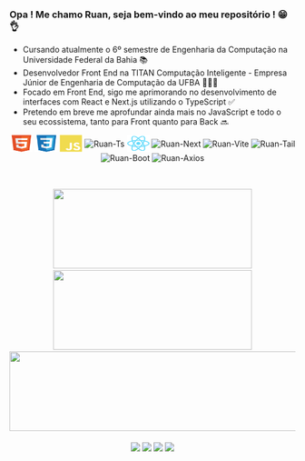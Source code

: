 ### Opa ! Me chamo Ruan, seja bem-vindo ao meu repositório ! 😁👌

- Cursando atualmente o 6º semestre de Engenharia da Computação na Universidade Federal da Bahia 📚
- Desenvolvedor Front End na TITAN Computação Inteligente - Empresa Júnior de Engenharia de Computação da UFBA 👨🏾‍💻
- Focado em Front End, sigo me aprimorando no desenvolvimento de interfaces com React e Next.js utilizando o TypeScript ✅
- Pretendo em breve me aprofundar ainda mais no JavaScript e todo o seu ecossistema, tanto para Front quanto para Back 🔜

<div style="display: inline_block" align="center">
  <img align="center" alt="Ruan-HTML" height="30" width="40" src="https://raw.githubusercontent.com/devicons/devicon/master/icons/html5/html5-original.svg">
  <img align="center" alt="Ruan-CSS" height="30" width="40" src="https://raw.githubusercontent.com/devicons/devicon/master/icons/css3/css3-original.svg">
  <img align="center" alt="Ruan-Js" height="30" width="40" src="https://raw.githubusercontent.com/devicons/devicon/master/icons/javascript/javascript-plain.svg">
  <img align="center" alt="Ruan-Ts" height="30" width="40" src="https://cdn.jsdelivr.net/gh/devicons/devicon/icons/typescript/typescript-original.svg"/>   
  <img align="center" alt="Ruan-React" height="30" width="40" src="https://raw.githubusercontent.com/devicons/devicon/master/icons/react/react-original.svg">
  <img align="center" alt="Ruan-Next" height="30" width="40" src="https://cdn.jsdelivr.net/gh/devicons/devicon@latest/icons/nextjs/nextjs-original.svg">
  <img align="center" alt="Ruan-Vite" height="30" width="40" src="https://cdn.jsdelivr.net/gh/devicons/devicon@latest/icons/vitejs/vitejs-original.svg">
  <img align="center" alt="Ruan-Tail" height="30" width="40" src="https://cdn.jsdelivr.net/gh/devicons/devicon@latest/icons/tailwindcss/tailwindcss-original.svg">
  <img align="center" alt="Ruan-Boot" height="30" width="40" src="https://cdn.jsdelivr.net/gh/devicons/devicon@latest/icons/bootstrap/bootstrap-original.svg">
  <img align="center" alt="Ruan-Axios" height="30" width="40" src="https://cdn.jsdelivr.net/gh/devicons/devicon@latest/icons/axios/axios-plain.svg">
</div>

##

<div align="center"><br>
  <a href="https://github.com/RuanCxrdoso">
  <img width="350px" height="140em" src="https://github-readme-stats.vercel.app/api?username=RuanCxrdoso&theme=react&show_icons=true&hide_border=true&count_private=true"/>
  <img width="350px" height="140em" src="https://github-readme-streak-stats.herokuapp.com/?user=RuanCxrdoso&theme=react&hide_border=true"/>
  <img width="550px" height="140em" src="https://github-readme-stats.vercel.app/api/top-langs/?username=RuanCxrdoso&theme=react&show_icons=true&hide_border=true&layout=compact"/>
</div>

<div align="center"><br>
  <a href="https://www.instagram.com/cxrdoso__/" target="_blank"><img src="https://img.shields.io/badge/-Instagram-%23E4405F?style=for-the-badge&logo=instagram&logoColor=white" target="_blank"></a>
  <a href="https://discord.gg/se5pAUbK" target="_blank"><img src="https://img.shields.io/badge/Discord-7289DA?style=for-the-badge&logo=discord&logoColor=white" target="_blank"></a> 
  <a href = "mailto:cardosoruan2001@gmail.com"><img src="https://img.shields.io/badge/-Gmail-%23333?style=for-the-badge&logo=gmail&logoColor=white" target="_blank"></a>
  <a href="https://www.linkedin.com/in/ruancardosolinkdin/" target="_blank"><img src="https://img.shields.io/badge/-LinkedIn-%230077B5?style=for-the-badge&logo=linkedin&logoColor=white" target="_blank"></a>
</div>
